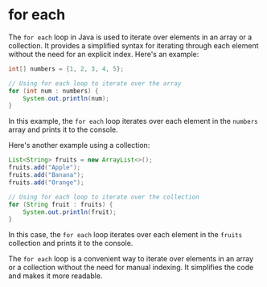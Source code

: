 # for each

The `for each` loop in Java is used to iterate over elements in an array or a collection. It provides a simplified syntax for iterating through each element without the need for an explicit index. Here's an example:

```java
int[] numbers = {1, 2, 3, 4, 5};

// Using for each loop to iterate over the array
for (int num : numbers) {
    System.out.println(num);
}
```

In this example, the `for each` loop iterates over each element in the `numbers` array and prints it to the console.

Here's another example using a collection:

```java
List<String> fruits = new ArrayList<>();
fruits.add("Apple");
fruits.add("Banana");
fruits.add("Orange");

// Using for each loop to iterate over the collection
for (String fruit : fruits) {
    System.out.println(fruit);
}
```

In this case, the `for each` loop iterates over each element in the `fruits` collection and prints it to the console.

The `for each` loop is a convenient way to iterate over elements in an array or a collection without the need for manual indexing. It simplifies the code and makes it more readable.